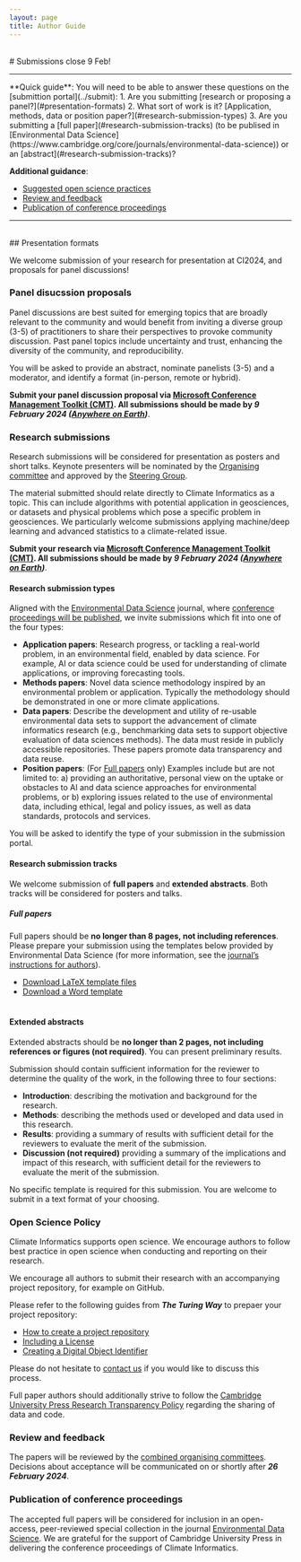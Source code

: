 ```yaml
---
layout: page
title: Author Guide
---
```


<div id="submission"></div>
<br>
# Submissions close 9 Feb!

<hr>
**Quick guide**: You will need to be able to answer these questions on the [submittion portal](../submit):
1. Are you submitting [research or proposing a panel?](#presentation-formats)
2. What sort of work is it? [Application, methods, data or position paper?](#research-submission-types)
3. Are you submitting a [full paper](#research-submission-tracks) (to be publised in [Environmental Data Science](https://www.cambridge.org/core/journals/environmental-data-science)) or an [abstract](#research-submission-tracks)?

**Additional guidance**:
- [Suggested open science practices](#open-science-policy)
- [Review and feedback](#review-and-feedback)
- [Publication of conference proceedings](#publication-of-conference-proceedings)
<hr>


<br>
## Presentation formats

We welcome submission of your research for presentation at CI2024, and proposals for panel discussions! 

### Panel disucssion proposals
Panel discussions are best suited for emerging topics that are broadly relevant to the community and would benefit from inviting a diverse group (3-5) of practitioners to share their perspectives to provoke community discussion. 
Past panel topics include uncertainty and trust, enhancing the diversity of the community, and reproducibility. 

You will be asked to provide an abstract, nominate panelists (3-5) and a moderator, and identify a format (in-person, remote or hybrid).

**Submit your panel discussion proposal via [Microsoft Conference Management Toolkit (CMT)](https://cmt3.research.microsoft.com/CI2024). All submissions should be made by _9 February 2024 ([Anywhere on Earth](https://time.is/Anywhere_on_Earth))_**. 


### Research submissions
Research submissions will be considered for presentation as posters and short talks. 
Keynote presenters will be nominated by the [Organising committee](../team#local-organising-committee) and approved by the [Steering Group](../team#steering-group).

The material submitted should relate directly to Climate Informatics as a topic. 
This can include algorithms with potential application in geosciences, or datasets and physical problems which pose a specific problem in geosciences. 
We particularly welcome submissions applying  machine/deep learning and advanced statistics to a climate-related issue.

**Submit your research via [Microsoft Conference Management Toolkit (CMT)](https://cmt3.research.microsoft.com/CI2024). All submissions should be made by _9 February 2024 ([Anywhere on Earth](https://time.is/Anywhere_on_Earth))_**. 

#### Research submission types

Aligned with the [Environmental Data Science](https://www.cambridge.org/core/journals/environmental-data-science) journal, where [conference proceedings will be published](#publication-of-conference-proceedings), we invite submissions which fit into one of the four types:

- **Application papers**: Research progress, or tackling a real-world problem, in an environmental field, enabled by data science. 
For example, AI or data science could be used for understanding of climate applications, or improving forecasting tools.
- **Methods papers**: Novel data science methodology inspired by an environmental problem or application. 
Typically the methodology should be demonstrated in one or more climate applications.
- **Data papers**: Describe the development and utility of re-usable environmental data sets to support the advancement of climate informatics research (e.g., benchmarking data sets to support objective evaluation of data sciences methods). 
The data must reside in publicly accessible repositories. These papers promote data transparency and data reuse.
- **Position papers**: (For [Full papers](#full-papers) only) Examples include but are not limited to: a) providing an authoritative, personal view on the uptake or obstacles to AI and data science approaches for environmental problems, or b) exploring issues related to the use of environmental data, including ethical, legal and policy issues, as well as data standards, protocols and services.

You will be asked to identify the type of your submission in the submission portal.

#### Research submission tracks

We welcome submission of **full papers** and **extended abstracts**.
Both tracks will be considered for posters and talks.

##### Full papers

Full papers should be **no longer than 8 pages, not including references**. 
Please prepare your submission using the templates below provided by Environmental Data Science (for more information, see the [journal’s instructions for authors](https://www.cambridge.org/core/journals/environmental-data-science/information/instructions-for-authors)).
- [Download LaTeX template files](https://www.cambridge.org/core/services/aop-file-manager/file/5f84547e1a014c397d6273b7)
- [Download a Word template](https://www.cambridge.org/core/services/aop-file-manager/file/608853cd9a02c82ae9dcbf0d)
<br><br>

#### Extended abstracts

Extended abstracts should be **no longer than 2 pages, not including references or figures (not required)**. You can present preliminary results.

Submission should contain sufficient information for the reviewer to determine the quality of the work, in the following three to four sections: 
- **Introduction**: describing the motivation and background for the research.
- **Methods**: describing the methods used or developed and data used in this research.
- **Results**: providing a summary of results with sufficient detail for the reviewers to evaluate the merit of the submission.
- **Discussion (not required)** providing a summary of the implications and impact of this research, with sufficient detail for the reviewers to evaluate the merit of the submission. 

No specific template is required for this submission. 
You are welcome to submit in a text format of your choosing. 

### Open Science Policy

Climate Informatics supports open science. We encourage authors to follow best practice in open science when conducting and reporting on their research. 

We encourage all authors to submit their research with an accompanying project repository, for example on GitHub.

Please refer to the following guides from **_The Turing Way_** to prepaer your project repository:
- [How to create a project repository](https://the-turing-way.netlify.app/project-design/project-repo)
- [Including a License](https://the-turing-way.netlify.app/reproducible-research/licensing/licensing-checklist)
- [Creating a Digital Object Identifier](https://the-turing-way.netlify.app/communication/citable/citable-steps.html?highlight=doi) 

Please do not hesitate to [contact us](../contact) if you would like to discuss this process. 

Full paper authors should additionally strive to follow the [Cambridge University Press Research Transparency Policy](https://www.cambridge.org/core/journals/environmental-data-science/information/journal-policies/research-transparency) regarding the sharing of data and code.

### Review and feedback

The papers will be reviewed by the [combined organising committees](../team). 
Decisions about acceptance will be communicated on or shortly after _**26 February 2024**_.

### Publication of conference proceedings

The accepted full papers will be considered for inclusion in an open-access, peer-reviewed special collection in the journal [Environmental Data Science](https://www.cambridge.org/core/journals/environmental-data-science). 
We are grateful for the support of Cambridge University Press in delivering the conference proceedings of Climate Informatics.
